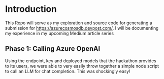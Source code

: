 # Introduction
This Repo will serve as my exploration and source code for generating a submission for https://azurecosmosdb.devpost.com/. I will be documenting my experience in my upcoming Medium article series

## Phase 1: Calling Azure OpenAI
Using the endpoint, key and deployed models that the hackathon provides to its users, we were able to very easily throw together a simple node script to call an LLM for chat completion. This was shockingly easy!
